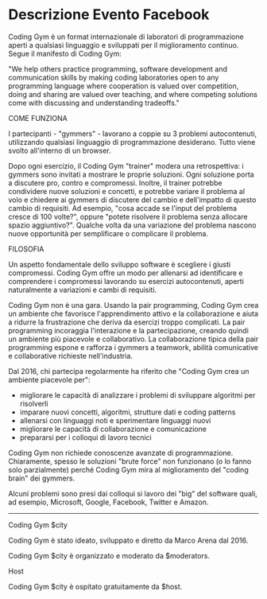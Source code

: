 # Descrizione Evento Facebook

Coding Gym è un format internazionale di laboratori di programmazione aperti a qualsiasi linguaggio e sviluppati per il miglioramento continuo. Segue il manifesto di Coding Gym:

"We help others practice programming, software development and communication skills by making coding laboratories open to any programming language where cooperation is valued over competition, doing and sharing are valued over teaching, and where competing solutions come with discussing and understanding tradeoffs."

COME FUNZIONA

I partecipanti - "gymmers" - lavorano a coppie su 3 problemi autocontenuti, utilizzando qualsiasi linguaggio di programmazione desiderano. Tutto viene svolto all'interno di un browser.

Dopo ogni esercizio, il Coding Gym "trainer" modera una retrospettiva: i gymmers sono invitati a mostrare le proprie soluzioni. Ogni soluzione porta a discutere pro, contro e compromessi. Inoltre, il trainer potrebbe condividere nuove soluzioni e concetti, e potrebbe variare il problema al volo e chiedere ai gymmers di discutere del cambio e dell'impatto di questo cambio di requisiti. Ad esempio, "cosa accade se l'input del problema cresce di 100 volte?", oppure "potete risolvere il problema senza allocare spazio aggiuntivo?". Qualche volta da una variazione del problema nascono nuove opportunità per semplificare o complicare il problema.

FILOSOFIA

Un aspetto fondamentale dello sviluppo software è scegliere i giusti compromessi. Coding Gym offre un modo per allenarsi ad identificare e comprendere i compromessi lavorando su esercizi autocontenuti, aperti naturalmente a variazioni e cambi di requisiti.

Coding Gym non è una gara. Usando la pair programming, Coding Gym crea un ambiente che favorisce l'apprendimento attivo e la collaborazione e aiuta a ridurre la frustrazione che deriva da esercizi troppo complicati. La pair programming incoraggia l'interazione e la partecipazione, creando quindi un ambiente più piacevole e collaborativo. La collaborazione tipica della pair programming espone e rafforza i gymmers a teamwork, abilità comunicative e collaborative richieste nell'industria.

Dal 2016, chi partecipa regolarmente ha riferito che "Coding Gym crea un ambiente piacevole per":
- migliorare le capacità di analizzare i problemi di sviluppare algoritmi per risolverli
- imparare nuovi concetti, algoritmi, strutture dati e coding patterns
- allenarsi con linguaggi noti e sperimentare linguaggi nuovi
- migliorare le capacità di collaborazione e comunicazione
- prepararsi per i colloqui di lavoro tecnici

Coding Gym non richiede conoscenze avanzate di programmazione. Chiaramente, spesso le soluzioni "brute force" non funzionano (o lo fanno solo parzialmente) perché Coding Gym mira al miglioramento del "coding brain" dei gymmers.

Alcuni problemi sono presi dai colloqui si lavoro dei "big" del software quali, ad esempio, Microsoft, Google, Facebook, Twitter e Amazon.

------------------
Coding Gym $city

Coding Gym è stato ideato, sviluppato e diretto da Marco Arena dal 2016.

Coding Gym $city è organizzato e moderato da $moderators.

Host

Coding Gym $city è ospitato gratuitamente da $host.
